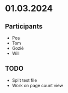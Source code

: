 # 01.03.2024

## Participants

- Pea
- Tom
- Gozié
- Will


## TODO

- Split test file
- Work on page count view
